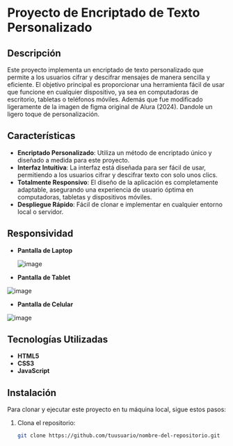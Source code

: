 # Proyecto de Encriptado de Texto Personalizado

## Descripción

Este proyecto implementa un encriptado de texto personalizado que permite a los usuarios cifrar y descifrar mensajes de manera sencilla y eficiente. El objetivo principal es proporcionar una herramienta fácil de usar que funcione en cualquier dispositivo, ya sea en computadoras de escritorio, tabletas o teléfonos móviles. Además que fue modificado ligeramente de la imagen de figma original de Alura (2024). Dandole un ligero toque de personalización.

## Características

- **Encriptado Personalizado**: Utiliza un método de encriptado único y diseñado a medida para este proyecto.
- **Interfaz Intuitiva**: La interfaz está diseñada para ser fácil de usar, permitiendo a los usuarios cifrar y descifrar texto con solo unos clics.
- **Totalmente Responsivo**: El diseño de la aplicación es completamente adaptable, asegurando una experiencia de usuario óptima en computadoras, tabletas y dispositivos móviles.
- **Despliegue Rápido**: Fácil de clonar e implementar en cualquier entorno local o servidor.

## Responsividad 
- **Pantalla de Laptop**

  
  ![image](https://github.com/user-attachments/assets/7a7ddb3f-a309-4d6d-9846-53755dc8a7cb)


- **Pantalla de Tablet**

  
![image](https://github.com/user-attachments/assets/14336097-354b-4674-a438-552fc87d88aa)



- **Pantalla de Celular**

  
![image](https://github.com/user-attachments/assets/b42909d1-1325-4505-875c-f2fcbe246672)


## Tecnologías Utilizadas

- **HTML5**
- **CSS3**
- **JavaScript**

## Instalación

Para clonar y ejecutar este proyecto en tu máquina local, sigue estos pasos:

1. Clona el repositorio:
   ```bash
   git clone https://github.com/tuusuario/nombre-del-repositorio.git
